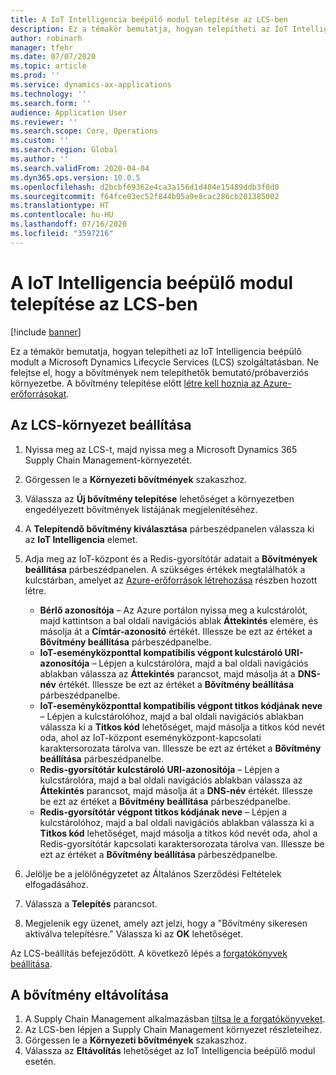 ```yaml
---
title: A IoT Intelligencia beépülő modul telepítése az LCS-ben
description: Ez a témakör bemutatja, hogyan telepítheti az IoT Intelligencia beépülő modult a Microsoft Dynamics Lifecycle Services (LCS) szolgáltatásban.
author: robinarh
manager: tfehr
ms.date: 07/07/2020
ms.topic: article
ms.prod: ''
ms.service: dynamics-ax-applications
ms.technology: ''
ms.search.form: ''
audience: Application User
ms.reviewer: ''
ms.search.scope: Core, Operations
ms.custom: ''
ms.search.region: Global
ms.author: ''
ms.search.validFrom: 2020-04-04
ms.dyn365.ops.version: 10.0.5
ms.openlocfilehash: d2bcbf69362e4ca3a156d1d404e15489ddb3f0d0
ms.sourcegitcommit: f64fce03ec52f844b05a9e8cac286cb201385002
ms.translationtype: HT
ms.contentlocale: hu-HU
ms.lasthandoff: 07/16/2020
ms.locfileid: "3597216"
---
```

# <a name="install-the-iot-intelligence-add-in-in-lcs"></a>A IoT Intelligencia beépülő modul telepítése az LCS-ben

[!include [banner](../../includes/banner.md)]

Ez a témakör bemutatja, hogyan telepítheti az IoT Intelligencia beépülő modult a Microsoft Dynamics Lifecycle Services (LCS) szolgáltatásban. Ne felejtse el, hogy a bővítmények nem telepíthetők bemutató/próbaverziós környezetbe. A bővítmény telepítése előtt [létre kell hoznia az Azure-erőforrásokat](iot-azure-setup.md).

## <a name="set-up-the-lcs-environment"></a>Az LCS-környezet beállítása

1. Nyissa meg az LCS-t, majd nyissa meg a Microsoft Dynamics 365 Supply Chain Management-környezetét.
2. Görgessen le a **Környezeti bővítmények** szakaszhoz.
3. Válassza az **Új bővítmény telepítése** lehetőséget a környezetben engedélyezett bővítmények listájának megjelenítéséhez.
4. A **Telepítendő bővítmény kiválasztása** párbeszédpanelen válassza ki az **IoT Intelligencia** elemet.
5. Adja meg az IoT-központ és a Redis-gyorsítótár adatait a **Bővítmények beállítása** párbeszédpanelen. A szükséges értékek megtalálhatók a kulcstárban, amelyet az [Azure-erőforrások létrehozása](iot-azure-setup.md) részben hozott létre.

    + **Bérlő azonosítója** – Az Azure portálon nyissa meg a kulcstárolót, majd kattintson a bal oldali navigációs ablak **Áttekintés** elemére, és másolja át a **Címtár-azonosító** értékét. Illessze be ezt az értéket a **Bővítmény beállítása** párbeszédpanelbe.
    + **IoT-eseményközponttal kompatibilis végpont kulcstároló URI-azonosítója** – Lépjen a kulcstárolóra, majd a bal oldali navigációs ablakban válassza az **Áttekintés** parancsot, majd másolja át a **DNS-név** értékét. Illessze be ezt az értéket a **Bővítmény beállítása** párbeszédpanelbe.
    + **IoT-eseményközponttal kompatibilis végpont titkos kódjának neve** – Lépjen a kulcstárolóhoz, majd a bal oldali navigációs ablakban válassza ki a **Titkos kód** lehetőséget, majd másolja a titkos kód nevét oda, ahol az IoT-központ eseményközpont-kapcsolati karaktersorozata tárolva van. Illessze be ezt az értéket a **Bővítmény beállítása** párbeszédpanelbe.
    + **Redis-gyorsítótár kulcstároló URI-azonosítója** – Lépjen a kulcstárolóra, majd a bal oldali navigációs ablakban válassza az **Áttekintés** parancsot, majd másolja át a **DNS-név** értékét. Illessze be ezt az értéket a **Bővítmény beállítása** párbeszédpanelbe.
    + **Redis-gyorsítótár végpont titkos kódjának neve** – Lépjen a kulcstárolóhoz, majd a bal oldali navigációs ablakban válassza ki a **Titkos kód** lehetőséget, majd másolja a titkos kód nevét oda, ahol a Redis-gyorsítótár kapcsolati karaktersorozata tárolva van. Illessze be ezt az értéket a **Bővítmény beállítása** párbeszédpanelbe.

6. Jelölje be a jelölőnégyzetet az Általános Szerződési Feltételek elfogadásához.
7. Válassza a **Telepítés** parancsot.
8. Megjelenik egy üzenet, amely azt jelzi, hogy a "Bővítmény sikeresen aktiválva telepítésre." Válassza ki az **OK** lehetőséget.

Az LCS-beállítás befejeződött. A következő lépés a [forgatókönyvek beállítása](iot-scenario-setup.md).

## <a name="uninstall-the-add-in"></a><a id="uninstall-addin"></a>A bővítmény eltávolítása

1. A Supply Chain Management alkalmazásban [tiltsa le a forgatókönyveket](iot-scenario-setup.md#how-to-disable-a-scenario).
2. Az LCS-ben lépjen a Supply Chain Management környezet részleteihez.
3. Görgessen le a **Környezeti bővítmények** szakaszhoz.
4. Válassza az **Eltávolítás** lehetőséget az IoT Intelligencia beépülő modul esetén.
